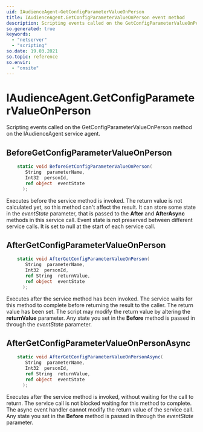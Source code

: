 ```yaml
---
uid: IAudienceAgent-GetConfigParameterValueOnPerson
title: IAudienceAgent.GetConfigParameterValueOnPerson event method
description: Scripting events called on the GetConfigParameterValueOnPerson method on the IAudienceAgent service agent.
so.generated: true
keywords:
  - "netserver"
  - "scripting"
so.date: 19.03.2021
so.topic: reference
so.envir:
  - "onsite"
---
```

# IAudienceAgent.GetConfigParameterValueOnPerson

Scripting events called on the <see cref='M:SuperOffice.CRM.Services.IAudienceAgent.GetConfigParameterValueOnPerson'>GetConfigParameterValueOnPerson</see> method on the <see cref='IAudienceAgent'>IAudienceAgent</see>  service agent.

## BeforeGetConfigParameterValueOnPerson
```cs
    static void BeforeGetConfigParameterValueOnPerson(
       String  parameterName,
       Int32  personId,
       ref object  eventState
      );
```
Executes before the service method is invoked.
The return value is not calculated yet, so this method can't affect the result.
It can store some state in the *eventState* parameter, that is passed to the **After** and **AfterAsync** methods in this service call.
Event state is not preserved between different service calls. It is set to null at the start of each service call.
## AfterGetConfigParameterValueOnPerson
```cs
    static void AfterGetConfigParameterValueOnPerson(
       String  parameterName,
       Int32  personId,
       ref String  returnValue,
       ref object  eventState
      );
```
Executes after the service method has been invoked. The service waits for this method to complete before returning the result to the caller.
The return value has been set. The script may modify the return value by altering the **returnValue** parameter.
Any state you set in the **Before** method is passed in through the *eventState* parameter.
## AfterGetConfigParameterValueOnPersonAsync
```cs
    static void AfterGetConfigParameterValueOnPersonAsync(
       String  parameterName,
       Int32  personId,
       ref String  returnValue,
       ref object  eventState
      );
```
Executes after the service method is invoked, without waiting for the call to return.
The service call is not blocked waiting for this method to complete.
The async event handler cannot modify the return value of the service call.
Any state you set in the **Before** method is passed in through the *eventState* parameter.

